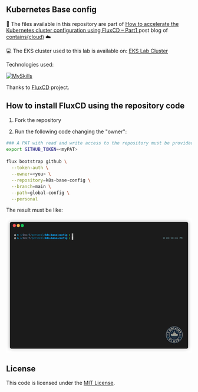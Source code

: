 ## Kubernetes Base config

:page_facing_up: The files available in this repository are part of [How to accelerate the Kubernetes cluster configuration using FluxCD – Part1
](https://containscloud.com/2024/04/26/how-to-accelerate-the-kubernetes-cluster-configuration-using-fluxcd-part1/) post blog of [contains(cloud)](https://containscloud.com) ☁️

:computer: The EKS cluster used to this lab is available on: [EKS Lab Cluster](https://github.com/diego7marques/eks-lab-cluster)

Technologies used:

[![MySkills](https://skillicons.dev/icons?i=kubernetes)](#)

Thanks to [FluxCD](https://fluxcd.io/) project.

## How to install FluxCD using the repository code

1. Fork the repository

2. Run the following code changing the "owner":
```bash
### A PAT with read and write access to the repository must be provided.
export GITHUB_TOKEN=<myPAT> 

flux bootstrap github \
  --token-auth \
  --owner=<you> \
  --repository=k8s-base-config \
  --branch=main \
  --path=global-config \
  --personal
```

The result must be like:

![Installation](installation.gif)


## License

This code is licensed under the [MIT License](LICENSE).